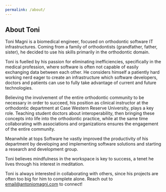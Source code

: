 ```yaml
---
permalink: /about/
---
```


## About Toni

Toni Magni is a biomedical engineer, focused on orthodontic software IT
infrastructures. Coming from a family of orthodontists (grandfather, father,
sister), he decided to use his skills primarily in the orthodontic domain.

Toni is fuelled by his passion for eliminating inefficiencies, specifically in
the medical profession, where software is often not capable of easily exchanging
data between each other. He considers himself a patiently hard working nerd
eager to create an infrastructure which software developers, doctors and
patients can use to fully take advantage of current and future technologies. 

Believing the involvement of the entire orthodontic community to be necessary in
order to succeed, his position as clinical instructor at the orthodontic
department at Case Western Reserve University, plays a key role. Teaching
student doctors about interoperability, then bringing these concepts into life
into the orthodontic practice, while at the same time collaborating with
associations and organizations ensures the engagement of the entire community.

Meanwhile at tops Software he vastly improved the productivity of his department
by developing and implementing software solutions and starting a research and
development group.

Toni believes mindfulness in the workspace is key to success, a tenet he lives
through his interest in meditation.

Toni is always interested in collaborating with others, since his projects are
often too big for him to complete alone. Reach out to email@antoniomagni.com to
connect!